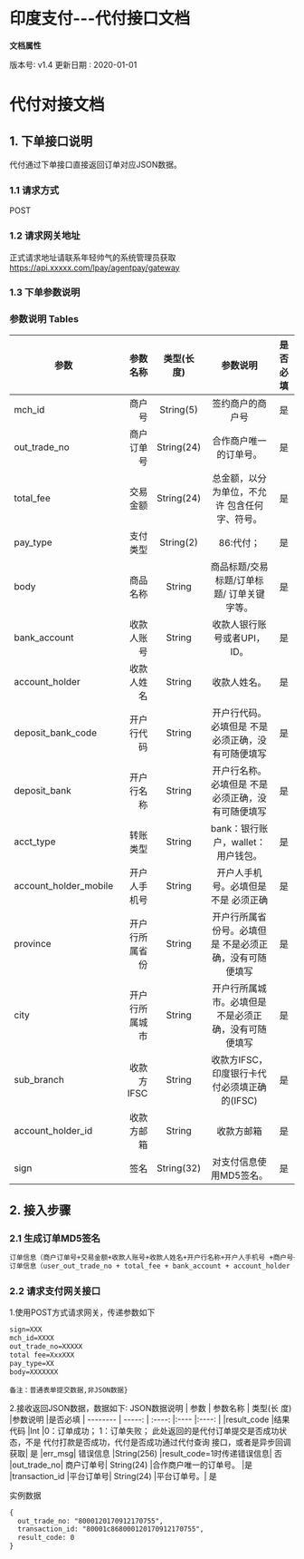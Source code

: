 # 印度支付---代付接口文档

**文档属性**

版本号∶ v1.4
更新日期 ∶ 2020-01-01

# 代付对接文档

## 1. 下单接口说明
代付通过下单接口直接返回订单对应JSON数据。

### 1.1 请求方式
POST

### 1.2 请求网关地址
正式请求地址请联系年轻帅气的系统管理员获取 
https://api.xxxxx.com/lpay/agentpay/gateway

### 1.3 下单参数说明
### 参数说明 Tables

| 参数        | 参数名称   |  类型(长 度) |参数说明 |是否必填
| --------   | -----:  | :----:  |:----:  |:----:  |
| mch_id    | 商户号  |  String(5)     |签约商户的商户号|是
|out_trade_no|商户订单 号| String(24)| 合作商户唯一的订单号。| 是
|total_fee |交易金额 |String(24) |总金额，以分为单位，不允许 包含任何字、符号。| 是
|pay_type |支付类型 |String(2)| 86:代付；| 是
|body |商品名称| String| 商品标题/交易标题/订单标题/ 订单关键字等。 |是
|bank_account| 收款人账 号 |String |收款人银行账号或者UPI， ID。 |是 
|account_holder |收款人姓 名| String |收款人姓名。 |是 
|deposit_bank_code| 开户行代 码 |String |开户行代码。必填但是 不是必须正确，没有可随便填写|是
|deposit_bank |开户行名 称| String |开户行名称。必填但是 不是必须正确，没有可随便填写|是
|acct_type |转账类型 |String |bank：银行账户，wallet：用户钱包。 |是 
|account_holder_mobile |开户人手 机号| String |开户人手机号。必填但是不是 必须正确 |是 
|province |开户行所 属省份| String |开户行所属省份号。必填但是 不是必须正确，没有可随便填写 |是 
|city |开户行所 属城市| String |开户行所属城市。必填但是 不是必须正确，没有可随便填写 |是 
|sub_branch |收款方IFSC| String |收款方IFSC，印度银行卡代付必须填正确的(IFSC)| 是 
|account_holder_id| 收款方邮箱| String |收款方邮箱| 是 
|sign |签名 |String(32)| 对支付信息使用MD5签名。| 是


## 2. 接入步骤
### 2.1 生成订单MD5签名
```html
订单信息（商户订单号+交易金额+收款人账号+收款人姓名+开户行名称+开户人手机号 +商户号+商户秘钥）进行UTF-8编码的MD5编码。
订单信息（user_out_trade_no + total_fee + bank_account + account_holder + deposit_bank + account_holder_mobile + user_mch_id+商户秘钥）进行UTF-8编码的MD5编码。
```
### 2.2 请求支付网关接口
1.使用POST方式请求网关，传递参数如下
```html
sign=XXX
mch_id=XXXX
out_trade_no=XXXXX
total fee=XxxXXX
pay_type=XX
body=XXXXXXX
```
`备注：普通表单提交数据,非JSON数据}`

2.接收返回JSON数据，数据如下∶
JSON数据说明
| 参数        | 参数名称   |  类型(长 度) |参数说明 |是否必填
| --------   | -----:  | :----:  |:----  |:----:  |
|result_code |结果代码 |Int |0：订单成功； 1：订单失败； 此处返回的是代付订单提交是否成功状态，不是 代付打款是否成功，代付是否成功通过代付查询 接口，或者是异步回调获取| 是 
|err_msg| 错误信息 |String(256) |result_code=1时传递错误信息| 否 
|out_trade_no| 商户订单号| String(24) |合作商户唯一的订单号。 |是 
|transaction_id |平台订单号| String(24) |平台订单号。| 是


实例数据
```html
{  
  out_trade_no: "8000120170912170755", 
  transaction_id: "80001c868000120170912170755",  
  result_code: 0  
} 
```
